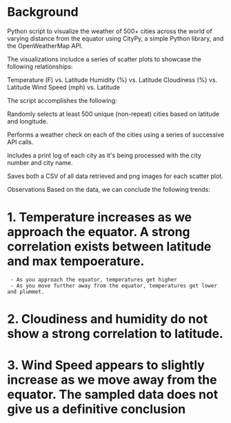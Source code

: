 # Background

Python script to visualize the weather of 500+ cities across the world of varying distance from the equator using CityPy, a simple Python library, and the OpenWeatherMap API.

The visualizations includce a series of scatter plots to showcase the following relationships:

Temperature (F) vs. Latitude Humidity (%) vs. Latitude Cloudiness (%) vs. Latitude Wind Speed (mph) vs. Latitude

The script accomplishes the following:

Randomly selects at least 500 unique (non-repeat) cities based on latitude and longitude.

Performs a weather check on each of the cities using a series of successive API calls.

Includes a print log of each city as it's being processed with the city number and city name.

Saves both a CSV of all data retrieved and png images for each scatter plot.

Observations 
Based on the data, we can conclude the following trends: 

# 1. Temperature increases as we approach the equator.  A strong correlation exists between latitude and max tempoerature.
     - As you approach the equator, temperatures get higher
     - As you move further away from the equator, temperatures get lower and plummet.

# 2. Cloudiness and humidity do not show a strong correlation to latitude. 

# 3. Wind Speed appears to slightly increase as we move away from the equator. The sampled data does not give us a definitive conclusion
